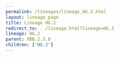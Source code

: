 ```yaml
---
permalink: /lineages/lineage_HG.2.html
layout: lineage_page
title: Lineage HG.2
redirect_to: ../lineage.html?lineage=HG.2
lineage: HG.2
parent: XBB.2.3.8
children: ['HG.2']
---
```

